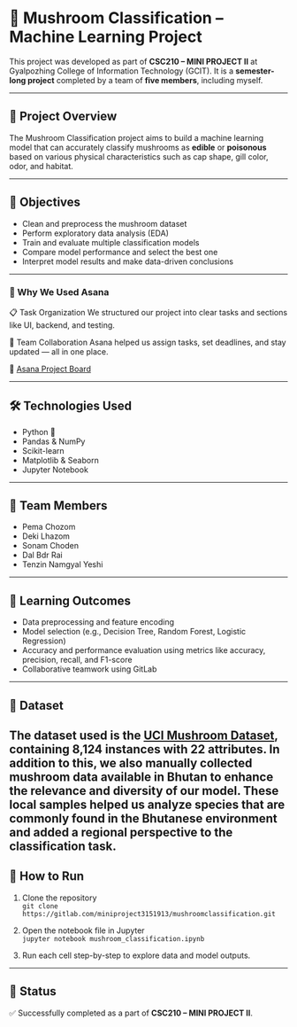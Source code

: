 # 🍄 Mushroom Classification – Machine Learning Project

This project was developed as part of **CSC210 – MINI PROJECT II** at Gyalpozhing College of Information Technology (GCIT). It is a **semester-long project** completed by a team of **five members**, including myself.

---

## 📌 Project Overview

The Mushroom Classification project aims to build a machine learning model that can accurately classify mushrooms as **edible** or **poisonous** based on various physical characteristics such as cap shape, gill color, odor, and habitat.

---

## 🎯 Objectives

- Clean and preprocess the mushroom dataset
- Perform exploratory data analysis (EDA)
- Train and evaluate multiple classification models
- Compare model performance and select the best one
- Interpret model results and make data-driven conclusions

---
### 🧰 Why We Used Asana
📋 Task Organization
We structured our project into clear tasks and sections like UI, backend, and testing.

👥 Team Collaboration
Asana helped us assign tasks, set deadlines, and stay updated — all in one place.

🔗 [Asana Project Board](https://app.asana.com/1/1209558684444853/project/1209558703289971/board/1209558649788351)

---

## 🛠️ Technologies Used

- Python 🐍
- Pandas & NumPy
- Scikit-learn
- Matplotlib & Seaborn
- Jupyter Notebook

---

## 👥 Team Members

- Pema Chozom  
- Deki Lhazom
- Sonam Choden 
- Dal Bdr Rai 
- Tenzin Namgyal Yeshi

---

## 🧠 Learning Outcomes

- Data preprocessing and feature encoding
- Model selection (e.g., Decision Tree, Random Forest, Logistic Regression)
- Accuracy and performance evaluation using metrics like accuracy, precision, recall, and F1-score
- Collaborative teamwork using GitLab

---

## 📂 Dataset

The dataset used is the [UCI Mushroom Dataset](https://www.kaggle.com/datasets/uciml/mushroom-classification), containing 8,124 instances with 22 attributes.
In addition to this, we also **manually collected mushroom data available in Bhutan** to enhance the relevance and diversity of our model. These local samples helped us analyze species that are commonly found in the Bhutanese environment and added a regional perspective to the classification task.
---

## 🚀 How to Run

1. Clone the repository  
   `git clone https://gitlab.com/miniproject3151913/mushroomclassification.git`

2. Open the notebook file in Jupyter  
   `jupyter notebook mushroom_classification.ipynb`

3. Run each cell step-by-step to explore data and model outputs.

---

## 📌 Status

✅ Successfully completed as a part of **CSC210 – MINI PROJECT II**.


